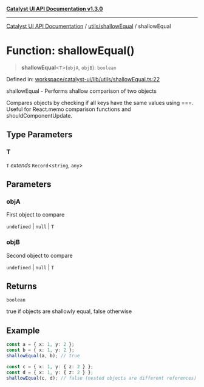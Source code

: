 [**Catalyst UI API Documentation v1.3.0**](../../../README.md)

---

[Catalyst UI API Documentation](../../../README.md) / [utils/shallowEqual](../README.md) / shallowEqual

# Function: shallowEqual()

> **shallowEqual**\<`T`\>(`objA`, `objB`): `boolean`

Defined in: [workspace/catalyst-ui/lib/utils/shallowEqual.ts:22](https://github.com/TheBranchDriftCatalyst/catalyst-ui/blob/main/lib/utils/shallowEqual.ts#L22)

shallowEqual - Performs shallow comparison of two objects

Compares objects by checking if all keys have the same values using ===.
Useful for React.memo comparison functions and shouldComponentUpdate.

## Type Parameters

### T

`T` _extends_ `Record`\<`string`, `any`\>

## Parameters

### objA

First object to compare

`undefined` | `null` | `T`

### objB

Second object to compare

`undefined` | `null` | `T`

## Returns

`boolean`

true if objects are shallowly equal, false otherwise

## Example

```typescript
const a = { x: 1, y: 2 };
const b = { x: 1, y: 2 };
shallowEqual(a, b); // true

const c = { x: 1, y: { z: 2 } };
const d = { x: 1, y: { z: 2 } };
shallowEqual(c, d); // false (nested objects are different references)
```
